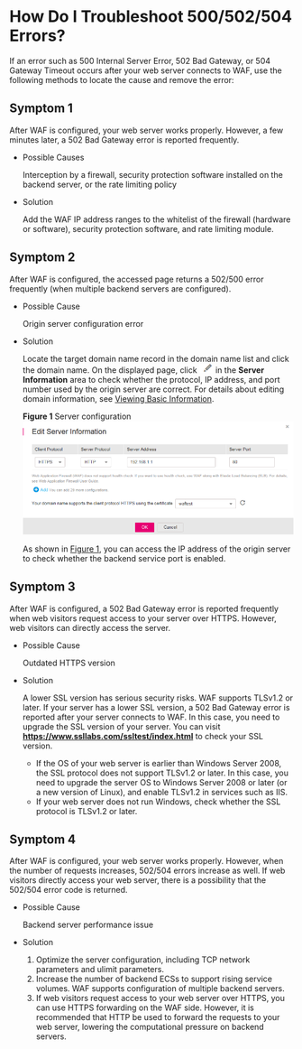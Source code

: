 # How Do I Troubleshoot 500/502/504 Errors?<a name="waf_01_0066"></a>

If an error such as 500 Internal Server Error, 502 Bad Gateway, or 504 Gateway Timeout occurs after your web server connects to WAF, use the following methods to locate the cause and remove the error:

## Symptom 1<a name="section1879910361137"></a>

After WAF is configured, your web server works properly. However, a few minutes later, a 502 Bad Gateway error is reported frequently.

-   Possible Causes

    Interception by a firewall, security protection software installed on the backend server, or the rate limiting policy

-   Solution

    Add the WAF IP address ranges to the whitelist of the firewall \(hardware or software\), security protection software, and rate limiting module.


## Symptom 2<a name="section8100851147"></a>

After WAF is configured, the accessed page returns a 502/500 error frequently \(when multiple backend servers are configured\).

-   Possible Cause

    Origin server configuration error

-   Solution

    Locate the target domain name record in the domain name list and click the domain name. On the displayed page, click  ![](figures/icon-edit.png)  in the  **Server Information**  area to check whether the protocol, IP address, and port number used by the origin server are correct. For details about editing domain information, see  [Viewing Basic Information](viewing-basic-information.md).

    **Figure  1**  Server configuration<a name="fig2409141215313"></a>  
    ![](figures/server-configuration.png "server-configuration")

    As shown in  [Figure 1](#fig2409141215313), you can access the IP address of the origin server to check whether the backend service port is enabled.


## Symptom 3<a name="section636784817145"></a>

After WAF is configured, a 502 Bad Gateway error is reported frequently when web visitors request access to your server over HTTPS. However, web visitors can directly access the server.

-   Possible Cause

    Outdated HTTPS version

-   Solution

    A lower SSL version has serious security risks. WAF supports TLSv1.2 or later. If your server has a lower SSL version, a 502 Bad Gateway error is reported after your server connects to WAF. In this case, you need to upgrade the SSL version of your server. You can visit  **https://www.ssllabs.com/ssltest/index.html**  to check your SSL version.

    -   If the OS of your web server is earlier than Windows Server 2008, the SSL protocol does not support TLSv1.2 or later. In this case, you need to upgrade the server OS to Windows Server 2008 or later \(or a new version of Linux\), and enable TLSv1.2 in services such as IIS.
    -   If your web server does not run Windows, check whether the SSL protocol is TLSv1.2 or later.


## Symptom 4<a name="section163218156156"></a>

After WAF is configured, your web server works properly. However, when the number of requests increases, 502/504 errors increase as well. If web visitors directly access your web server, there is a possibility that the 502/504 error code is returned.

-   Possible Cause

    Backend server performance issue

-   Solution
    1.  Optimize the server configuration, including TCP network parameters and ulimit parameters.
    2.  Increase the number of backend ECSs to support rising service volumes. WAF supports configuration of multiple backend servers.
    3.  If web visitors request access to your web server over HTTPS, you can use HTTPS forwarding on the WAF side. However, it is recommended that HTTP be used to forward the requests to your web server, lowering the computational pressure on backend servers.


